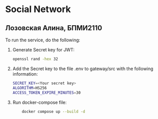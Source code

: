 # Social Network

## Лозовская Алина, БПМИ2110

To run the service, do the following:

1. Generate Secret key for JWT:
    ```bash
    openssl rand -hex 32
    ```
2. Add the Secret key to the file .env to gateway/src with the following information:
    ```bash
    SECRET_KEY=<Your secret key>
    ALGORITHM=HS256
    ACCESS_TOKEN_EXPIRE_MINUTES=30
    ```
3. Run docker-compose file:
    ```bash
        docker compose up --build -d 
    ```